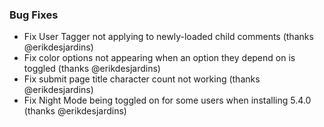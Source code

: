 
### Bug Fixes

- Fix User Tagger not applying to newly-loaded child comments (thanks @erikdesjardins)
- Fix color options not appearing when an option they depend on is toggled (thanks @erikdesjardins)
- Fix submit page title character count not working (thanks @erikdesjardins)
- Fix Night Mode being toggled on for some users when installing 5.4.0 (thanks @erikdesjardins)
